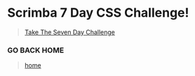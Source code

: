 # Scrimba 7 Day CSS Challenge!

> [Take The Seven Day Challenge](https://csschallenge.scrimba.com/)

### GO BACK HOME
> [home](../../readme.md)